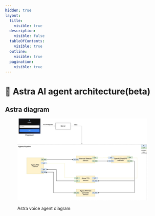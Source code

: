 ```yaml
---
hidden: true
layout:
  title:
    visible: true
  description:
    visible: false
  tableOfContents:
    visible: true
  outline:
    visible: true
  pagination:
    visible: true
---
```


# 🚧 Astra AI agent architecture(beta)

## Astra diagram

<figure><img src="../.gitbook/assets/voice_agent_archietcuture.png" alt=""><figcaption><p>Astra voice agent diagram</p></figcaption></figure>
